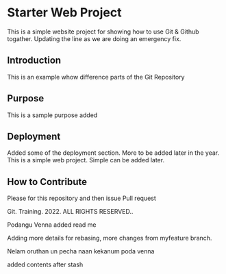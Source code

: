 # Starter Web Project
This is a simple website project for showing how to use Git & Github togather.
Updating the line as we are doing an emergency fix.

## Introduction
This is an example whow difference parts of the Git Repository

## Purpose
This is a sample purpose added

## Deployment
Added some of the deployment section. More to be added later in the year.
This is a simple web project. Simple can be added later.

## How to Contribute
Please for this repository and then issue Pull request

Git. Training. 2022. ALL RIGHTS RESERVED..

Podangu Venna added read me

Adding more details for rebasing, more changes from myfeature branch.

Nelam oruthan un pecha naan kekanum poda venna

added contents after stash
